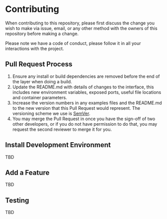 # Contributing
When contributing to this repository, please first discuss the change you wish to make via issue, email, or any other
 method with the owners of this repository before making a change. 

Please note we have a code of conduct, please follow it in all your interactions with the project.

## Pull Request Process
1. Ensure any install or build dependencies are removed before the end of the layer when doing a build.
2. Update the README.md with details of changes to the interface, this includes new environment variables, exposed 
ports, useful file locations and container parameters.
3. Increase the version numbers in any examples files and the README.md to the new version that this Pull Request 
would represent. The versioning scheme we use is [SemVer](http://semver.org/).
4. You may merge the Pull Request in once you have the sign-off of two other developers, or if you do not have 
permission to do that, you may request the second reviewer to merge it for you.

## Install Development Environment
TBD

## Add a Feature
TBD

## Testing
TBD

